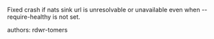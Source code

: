 Fixed crash if nats sink url is unresolvable or unavailable even when --require-healthy is not set.

authors: rdwr-tomers
